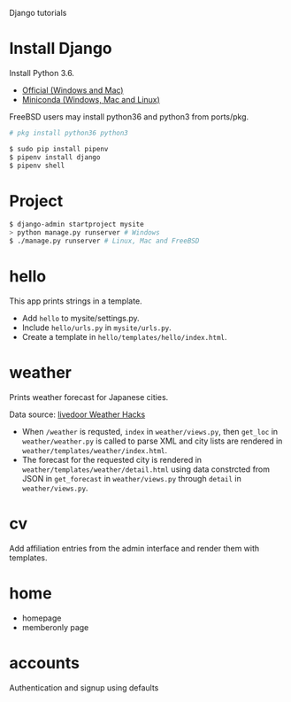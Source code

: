 Django tutorials

# Install Django

Install Python 3.6. 

* [Official (Windows and Mac)](https://www.python.org/downloads/release/python-364/)
* [Miniconda (Windows, Mac and Linux)](https://conda.io/miniconda.html)

FreeBSD users may install python36 and python3 from ports/pkg.
```bash
# pkg install python36 python3
```

```bash
$ sudo pip install pipenv
$ pipenv install django
$ pipenv shell
```
# Project

```bash
$ django-admin startproject mysite
> python manage.py runserver # Windows
$ ./manage.py runserver # Linux, Mac and FreeBSD
```

# hello

This app prints strings in a template.

* Add `hello` to mysite/settings.py.
* Include `hello/urls.py` in `mysite/urls.py`.
* Create a template in `hello/templates/hello/index.html`.

# weather

Prints weather forecast for Japanese cities.

Data source: [livedoor Weather Hacks](http://weather.livedoor.com/weather_hacks/)

* When `/weather` is requsted, `index` in `weather/views.py`, then `get_loc` in `weather/weather.py` is called to parse XML and city lists are rendered in `weather/templates/weather/index.html`.
* The forecast for the requested city is rendered in `weather/templates/weather/detail.html` using data constrcted from JSON in `get_forecast` in `weather/views.py` through `detail` in `weather/views.py`.

# cv

Add affiliation entries from the admin interface and render them with templates.

# home

* homepage
* memberonly page

# accounts

Authentication and signup using defaults
